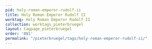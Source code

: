```yaml
---
pid: holy-roman-emperor-rudolf-ii
title: Holy Roman Emperor Rudolf II
worktag: Holy Roman Emperor Rudolf II
collection: worktags_pieterbruegel
layout: tagpage_pieterbruegel
order: '081'
permalink: "/pieterbruegel/tags/holy-roman-emperor-rudolf-ii/"
---
```

